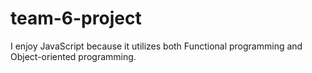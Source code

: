 # team-6-project
I enjoy JavaScript because it utilizes both Functional programming and Object-oriented programming.